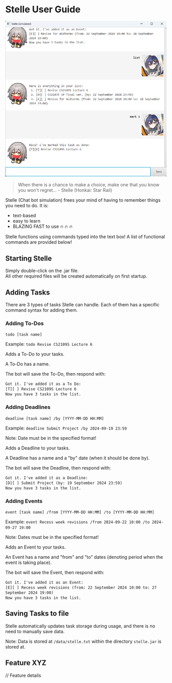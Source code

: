# Stelle User Guide

![Screenshot of the Stelle interface.](Ui.png)

> When there is a chance to make a choice, make one that you know you won't regret... - Stelle (Honkai: Star Rail)

Stelle (Chat bot simulation) frees your mind of having to remember things you need to do. It is:
- text-based
- easy to learn
- BLAZING FAST to use :fire: :fire: :fire:

Stelle functions using commands typed into the text box! A list of functional commands are provided below!

## Starting Stelle

Simply double-click on the .jar file.  
All other required files will be created automatically on first startup.

## Adding Tasks

There are 3 types of tasks Stelle can handle. Each of them has a specific command syntax for adding them.

### Adding To-Dos

```
todo [task name]
```
Example: `todo Revise CS2109S Lecture 6`

Adds a To-Do to your tasks.

A To-Do has a name.

The bot will save the To-Do, then respond with:

```
Got it. I've added it as a To Do:
[T][ ] Revise CS2109S Lecture 6
Now you have 3 tasks in the list.
```

### Adding Deadlines

```
deadline [task name] /by [YYYY-MM-DD HH:MM]
```
Example: `deadline Submit Project /by 2024-09-19 23:59`

Note: Date must be in the specified format!

Adds a Deadline to your tasks.

A Deadline has a name and a "by" date (when it should be done by).

The bot will save the Deadline, then respond with: 

```
Got it. I've added it as a Deadline:
[D][ ] Submit Project (by: 19 September 2024 23:59)
Now you have 3 tasks in the list.
```

### Adding Events

```
event [task name] /from [YYYY-MM-DD HH:MM] /to [YYYY-MM-DD HH:MM]
```
Example: `event Recess week revisions /from 2024-09-22 10:00 /to 2024-09-27 19:00`

Note: Dates must be in the specified format!

Adds an Event to your tasks.

An Event has a name and "from" and "to" dates (denoting period when the event is taking place).

The bot will save the Event, then respond with:

```
Got it. I've added it as an Event:
[E][ ] Recess week revisions (from: 22 September 2024 10:00 to: 27 September 2024 19:00)
Now you have 3 tasks in the list.
```

## Saving Tasks to file

Stelle automatically updates task storage during usage, and there is no need to manually save data.

Note: Data is stored at `/data/stelle.txt` within the directory `stelle.jar` is stored at.

## Feature XYZ

// Feature details